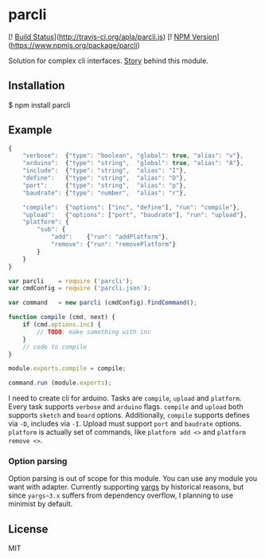 # parcli



[! [Build Status](https://api.travis-ci.org/apla/parcli.js.svg)](http://travis-ci.org/apla/parcli.js)
[! [NPM Version](http://img.shields.io/npm/v/parcli.svg?style=flat)](https://www.npmjs.org/package/parcli)


Solution for complex cli interfaces. [Story](http://apla.me/parcli) behind this module.

## Installation

$ npm install parcli

## Example

```javascript
{
	"verbose":  {"type": "boolean", "global": true, "alias": "v"},
	"arduino":  {"type": "string",  "global": true, "alias": "A"},
	"include":  {"type": "string",  "alias": "I"},
	"define":   {"type": "string",  "alias": "D"},
	"port":     {"type": "string",  "alias": "p"},
	"baudrate": {"type": "number",  "alias": "r"},

	"compile":  {"options": ["inc", "define"], "run": "compile"},
	"upload":   {"options": ["port", "baudrate"], "run": "upload"},
	"platform": {
		"sub": {
			"add":    {"run": "addPlatform"},
			"remove": {"run": "removePlatform"}
		}
	}
}
```

```javascript
var parcli    = require ('parcli');
var cmdConfig = require ('parcli.json');

var command   = new parcli (cmdConfig).findCommand();

function compile (cmd, next) {
	if (cmd.options.inc) {
		// TODO: make something with inc
	}
	// code to compile
}

module.exports.compile = compile;

command.run (module.exports);
```

I need to create cli for arduino. Tasks are `compile`, `upload` and `platform`.
Every task supports `verbose` and `arduino` flags.
`compile` and `upload` both supports `sketch` and `board` options.
Additionally, `compile` supports defines via `-D`, includes via `-I`.
Upload must support `port` and `baudrate` options. `platform` is actually set of commands,
like `platform add <>` and `platform remove <>`.

### Option parsing

Option parsing is out of scope for this module. You can use any module you want with adapter.
Currently supporting [yargs]() by historical reasons, but since `yargs~3.x` suffers from
dependency overflow, I planning to use minimist by default.

## License

MIT

